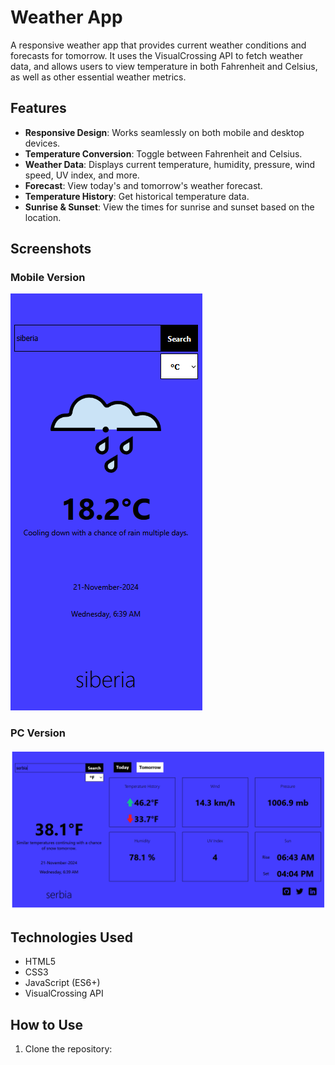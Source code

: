 # Weather App

A responsive weather app that provides current weather conditions and forecasts for tomorrow. It uses the VisualCrossing API to fetch weather data, and allows users to view temperature in both Fahrenheit and Celsius, as well as other essential weather metrics.

## Features

- **Responsive Design**: Works seamlessly on both mobile and desktop devices.
- **Temperature Conversion**: Toggle between Fahrenheit and Celsius.
- **Weather Data**: Displays current temperature, humidity, pressure, wind speed, UV index, and more.
- **Forecast**: View today's and tomorrow's weather forecast.
- **Temperature History**: Get historical temperature data.
- **Sunrise & Sunset**: View the times for sunrise and sunset based on the location.

## Screenshots

### Mobile Version
![Mobile Version](./src/asset/images/screenshot2.png)

### PC Version
![PC Version](./src/asset/images/screenshot1.png)

## Technologies Used

- HTML5
- CSS3
- JavaScript (ES6+)
- VisualCrossing API

## How to Use

1. Clone the repository:
